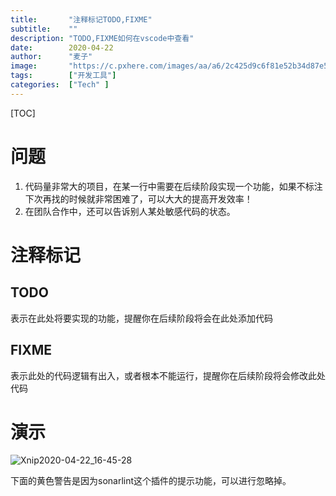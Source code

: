 ```yaml
---
title:       "注释标记TODO,FIXME"
subtitle:    ""
description: "TODO,FIXME如何在vscode中查看"
date:        2020-04-22
author:      "麦子"
image:       "https://c.pxhere.com/images/aa/a6/2c425d9c6f81e52b34d87e5c3989-1424141.jpg!d"
tags:        ["开发工具"]
categories:  ["Tech" ]
---
```


[TOC]

# 问题

1. 代码量非常大的项目，在某一行中需要在后续阶段实现一个功能，如果不标注下次再找的时候就非常困难了，可以大大的提高开发效率！
2.  在团队合作中，还可以告诉别人某处敏感代码的状态。

# 注释标记



## TODO

表示在此处将要实现的功能，提醒你在后续阶段将会在此处添加代码



## FIXME

表示此处的代码逻辑有出入，或者根本不能运行，提醒你在后续阶段将会修改此处代码

# 演示

![Xnip2020-04-22_16-45-28](/img/Xnip2020-04-22_16-45-28.png)

下面的黄色警告是因为sonarlint这个插件的提示功能，可以进行忽略掉。